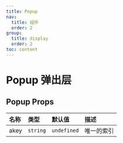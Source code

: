 ```yaml
---
title: Popup
nav:
  title: 组件
  order: 2
group:
  title: display
  order: 2
toc: content
---
```


# Popup 弹出层

<!-- ## 简单上手

<code src="./demo/base"></code> -->

## Popup Props

| 名称 | 类型     | 默认值      | 描述       |
| :--- | :------- | :---------- | :--------- |
| akey | `string` | `undefined` | 唯一的索引 |
